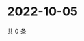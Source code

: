 # 2022-10-05

共 0 条

<!-- BEGIN WEIBO -->
<!-- 最后更新时间 Wed Oct 05 2022 16:24:53 GMT+0800 (China Standard Time) -->

<!-- END WEIBO -->

